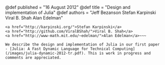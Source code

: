@def published = "16 August 2012"
@def title = "Design and implementation of Julia"
@def authors = "Jeff Bezanson Stefan Karpinski Viral B. Shah Alan Edelman"

~~~<a href="http://github.com/JeffBezanson/">Jeff Bezanson</a>
<a href="http://karpinski.org/">Stefan Karpinski</a>
<a href="http://github.com/ViralBShah/">Viral B. Shah</a>
<a href="http://www-math.mit.edu/~edelman/">Alan Edelman</a>~~~

We describe the design and implementation of Julia in our first paper - [Julia: A Fast Dynamic Language for Technical Computing](/images/julia-dynamic-2012-tr.pdf). This is work in progress and comments are appreciated.
